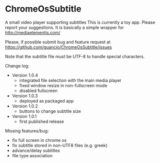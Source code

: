 ChromeOsSubtitle
================

A small video player supporting subtitles
This is currently a toy app. Please report your suggestions.
It is basically a simple wrapper for http://mediaelementjs.com/

Please, if possible submit bug and feature request at https://github.com/guancio/ChromeOsSubtitle/issues

Note that the subtitle file must be UTF-8 to handle special characters.

Change log:
- Version 1.0.4
  - integrated file selection with the main media player
  - fixed window resize in non-fullscreen mode
  - disabled fullscreen   
- Version 1.0.3
  - deployed as packaged app
- Version 1.0.2
  - buttons to change subtitle size
- Version 1.0.1
  - first published release

Missing features/bug:
- fix full screen in chrome os
- fix subtitle stored in non-UTF8 files (e.g. greek)
- advance/delay subtitles
- file type association
